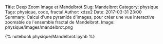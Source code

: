 Title: Deep Zoom Image et Mandelbrot
Slug: Mandelbrot
Category: physique
Tags: physique, code, fractal
Author: xdze2
Date: 2017-03-31 23:00
Summary: Calcul d'une pyramide d'images, pour créer une vue interactive zoomable de l'ensemble fractal de Mandelbrot.
Image: physique/images/mandelbrot.png

{% notebook physique/Mandelbrot.ipynb %}